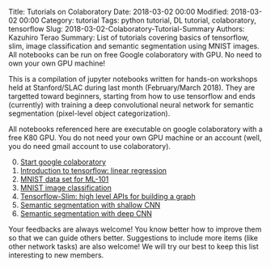 Title: Tutorials on Colaboratory
Date: 2018-03-02 00:00
Modified: 2018-03-02 00:00
Category: tutorial
Tags: python tutorial, DL tutorial, colaboratory, tensorflow
Slug: 2018-03-02-Colaboratory-Tutorial-Summary
Authors: Kazuhiro Terao
Summary: List of tutorials covering basics of tensorflow, slim, image classification and semantic segmentation using MNIST images. All notebooks can be run on free Google colaboratory with GPU. No need to own your own GPU machine!

This is a compilation of jupyter notebooks written for hands-on workshops held at Stanford/SLAC during last month (February/March 2018). They are targetted toward beginners, starting from how to use tensorflow and ends (currently) with training a deep convolutional neural network for semantic segmentation (pixel-level object categorization).

All notebooks referenced here are executable on google colaboratory with a free K80 GPU. You do not need your own GPU machine or an account (well, you do need gmail account to use colaboratory).

0. [Start google colaboratory](http://deeplearnphysics.org/Blog/colab-tutorials/2018-03-02-Colab-00.html)
1. [Introduction to tensorflow: linear regression](http://deeplearnphysics.org/Blog/colab-tutorials/2018-03-02-Colab-01-TFIntro.html)
2. [MNIST data set for ML-101](http://deeplearnphysics.org/Blog/colab-tutorials/2018-03-02-Colab-02-MNIST.html)
3. [MNIST image classification](http://deeplearnphysics.org/Blog/colab-tutorials/2018-03-02-Colab-03-MNIST-Classification.html)
4. [Tensorflow-Slim: high level APIs for building a graph](http://deeplearnphysics.org/Blog/colab-tutorials/2018-03-02-Colab-04-MNIST-Classification-Slim.html)
5. [Semantic segmentation with shallow CNN](http://deeplearnphysics.org/Blog/colab-tutorials/2018-03-02-Colab-05-MNIST-Segmentation-Shallow.html)
6. [Semantic segmentation with deep CNN](http://deeplearnphysics.org/Blog/colab-tutorials/2018-03-02-Colab-06-MNIST-Segmentation-Deep.html)

Your feedbacks are always welcome! You know better how to improve them so that we can guide others better. Suggestions to include more items (like other network tasks) are also welcome! We will try our best to keep this list interesting to new members.


